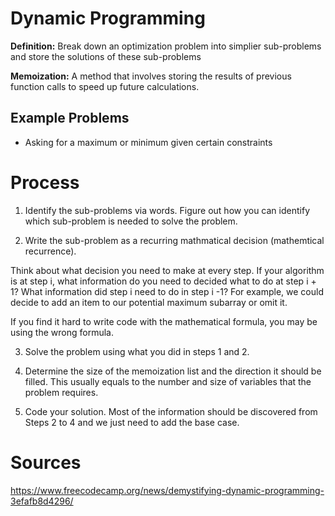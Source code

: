 # Dynamic Programming
**Definition:** Break down an optimization problem into simplier sub-problems and store the solutions of these sub-problems 

**Memoization:** A method that involves storing the results of previous function calls to speed up future calculations.

## Example Problems
* Asking for a maximum or minimum given certain constraints 

# Process 
1. Identify the sub-problems via words. Figure out how you can identify which sub-problem is needed to solve the problem. 

2. Write the sub-problem as a recurring mathmatical decision (mathemtical recurrence). 

Think about what decision you need to make at every step. If your algorithm is at step i, what information do you need to decided what to do at step i + 1? What information did step i need to do in step i -1? For example, we could decide to add an item to our potential maximum subarray or omit it. 

If you find it hard to write code with the mathematical formula, you may be using the wrong formula. 

3. Solve the problem using what you did in steps 1 and 2.

4. Determine the size of the memoization list and the direction it should be filled. This usually equals to the number and size of variables that the problem requires. 

5. Code your solution. Most of the information should be discovered from Steps 2 to 4 and we just need to add the base case.


# Sources
https://www.freecodecamp.org/news/demystifying-dynamic-programming-3efafb8d4296/
